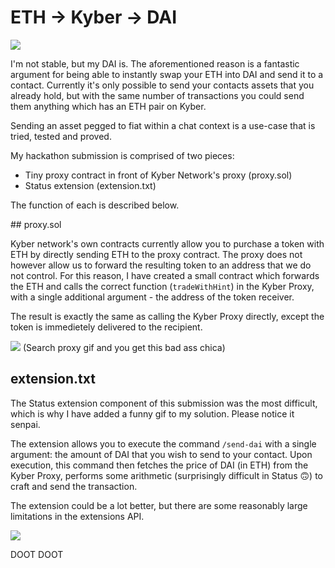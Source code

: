 # ETH -> Kyber -> DAI

![](https://media.giphy.com/media/jnTYCAjDsFxwcMAJdK/giphy.gif)

I'm not stable, but my DAI is. The aforementioned reason is a fantastic argument for being able to instantly swap your ETH into DAI and send it to a contact. Currently it's only possible to send your contacts assets that you already hold, but with the same number of transactions you could send them anything which has an ETH pair on Kyber.

Sending an asset pegged to fiat within a chat context is a use-case that is tried, tested and proved.

My hackathon submission is comprised of two pieces:

- Tiny proxy contract in front of Kyber Network's proxy (proxy.sol)
- Status extension (extension.txt)

The function of each is described below.

## proxy.sol

Kyber network's own contracts currently allow you to purchase a token with ETH by directly sending ETH to the proxy contract. The proxy does not however allow us to forward the resulting token to an address that we do not control. For this reason, I have created a small contract which forwards the ETH and calls the correct function (`tradeWithHint`) in the Kyber Proxy, with a single additional argument - the address of the token receiver.

The result is exactly the same as calling the Kyber Proxy directly, except the token is immedietely delivered to the recipient.

![](https://media.giphy.com/media/3boU1mIcXHc40/giphy.gif)
(Search proxy gif and you get this bad ass chica)

## extension.txt

The Status extension component of this submission was the most difficult, which is why I have added a funny gif to my solution. Please notice it senpai.

The extension allows you to execute the command `/send-dai` with a single argument: the amount of DAI that you wish to send to your contact. Upon execution, this command then fetches the price of DAI (in ETH) from the Kyber Proxy, performs some arithmetic (surprisingly difficult in Status 🙃) to craft and send the transaction.

The extension could be a lot better, but there are some reasonably large limitations in the extensions API.

![](http://images4.fanpop.com/image/photos/14800000/skull-gifs-skulls-14883450-209-190.gif)

DOOT DOOT
